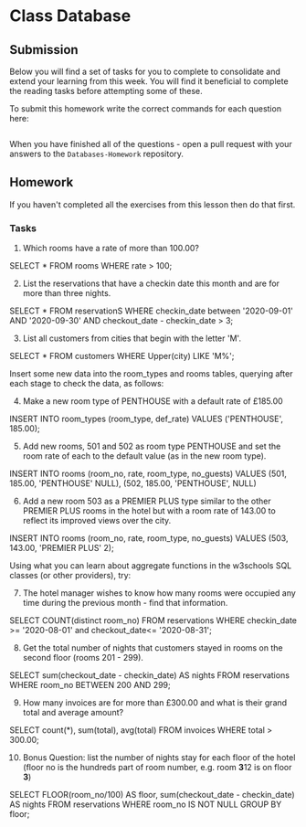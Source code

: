 # Class Database

## Submission

Below you will find a set of tasks for you to complete to consolidate and extend your learning from this week. You will find it beneficial to complete the reading tasks before attempting some of these.

To submit this homework write the correct commands for each question here:

```sql


```

When you have finished all of the questions - open a pull request with your answers to the `Databases-Homework` repository.

## Homework

If you haven't completed all the exercises from this lesson then do that first.

### Tasks

1.  Which rooms have a rate of more than 100.00?

SELECT \* FROM rooms WHERE rate > 100;

2.  List the reservations that have a checkin date this month and are for more than three nights.

SELECT \* FROM reservationS
WHERE checkin_date between '2020-09-01' AND '2020-09-30'
AND checkout_date - checkin_date > 3;

3.  List all customers from cities that begin with the letter 'M'.

SELECT \* FROM customers WHERE Upper(city) LIKE 'M%';

Insert some new data into the room_types and rooms tables, querying after each stage to check the data, as follows:

4.  Make a new room type of PENTHOUSE with a default rate of £185.00

INSERT INTO room_types (room_type, def_rate) VALUES ('PENTHOUSE', 185.00);

5.  Add new rooms, 501 and 502 as room type PENTHOUSE and set the room rate of each to the default value (as in the new room type).

INSERT INTO rooms (room_no, rate, room_type, no_guests)
VALUES (501, 185.00, 'PENTHOUSE' NULL),
(502, 185.00, 'PENTHOUSE', NULL)

6.  Add a new room 503 as a PREMIER PLUS type similar to the other PREMIER PLUS rooms in the hotel but with a room rate of 143.00 to reflect its improved views over the city.

INSERT INTO rooms (room_no, rate, room_type, no_guests)
VALUES (503, 143.00, 'PREMIER PLUS' 2);

Using what you can learn about aggregate functions in the w3schools SQL classes (or other providers), try:

7.  The hotel manager wishes to know how many rooms were occupied any time during the previous month - find that information.

SELECT COUNT(distinct room_no) FROM reservations
WHERE checkin_date >= '2020-08-01' and checkout_date<= '2020-08-31';

8.  Get the total number of nights that customers stayed in rooms on the second floor (rooms 201 - 299).

SELECT sum(checkout_date - checkin_date) AS nights
FROM reservations
WHERE room_no BETWEEN 200 AND 299;

9.  How many invoices are for more than £300.00 and what is their grand total and average amount?

SELECT count(\*), sum(total), avg(total) FROM invoices WHERE total > 300.00;

10. Bonus Question: list the number of nights stay for each floor of the hotel (floor no is the hundreds part of room number, e.g. room **3**12 is on floor **3**)

SELECT FLOOR(room_no/100) AS floor,
sum(checkout_date - checkin_date) AS nights
FROM reservations
WHERE room_no IS NOT NULL
GROUP BY floor;
